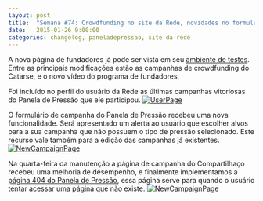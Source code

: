 ```yaml
---
layout: post
title:  "Semana #74: Crowdfunding no site da Rede, novidades no formulário de campanha e página 404"
date:   2015-01-26 9:00:00
categories: changelog, paneladepressao, site da rede
---
```

A nova página de fundadores já pode ser vista em seu [ambiente de testes](http://meurio-staging.herokuapp.com/founders).
Entre as principais modificações estão as campanhas de crowdfunding do Catarse, e o novo vídeo do programa de fundadores.

Foi incluído no perfil do usuário da Rede as últimas campanhas vitoriosas do Panela de Pressão que ele participou.
[![UserPage](http://i.imgur.com/Ki039M5.png)](http://i.imgur.com/Ki039M5.png)

O formulário de campanha do Panela de Pressão recebeu uma nova funcionalidade. Será apresentado um alerta
ao usuário que escolher alvos para a sua campanha que não possuem o tipo de pressão selecionado. Este recurso
vale também para a edição das campanhas já existentes.
[![NewCampaignPage](http://i.imgur.com/s4ddbey.gif)](http://i.imgur.com/s4ddbey.gif)

Na quarta-feira da manutenção a página de campanha do Compartilhaço recebeu uma melhoria de desempenho, e
finalmente implementamos a [página 404 do Panela de Pressão](http://paneladepressao.nossascidades.org/404),
essa página serve para quando o usuário tentar acessar uma página que não existe.
[![NewCampaignPage](http://i.imgur.com/krmVuIX.png)](http://i.imgur.com/krmVuIX.png)

